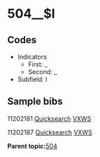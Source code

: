 # 504\_\_$I

## Codes

-   Indicators
    -   First: \_
    -   Second: \_
-   Subfield: I

## Sample bibs

11202181 [Quicksearch](https://search.library.yale.edu/catalog/11202181) [VXWS](http://prodorbis.library.yale.edu:7014/vxws/GetHoldingsService?bibId=11202181)

11202187 [Quicksearch](https://search.library.yale.edu/catalog/11202187) [VXWS](http://prodorbis.library.yale.edu:7014/vxws/GetHoldingsService?bibId=11202187)

**Parent topic:**[504](../../tags/504/504.md)


